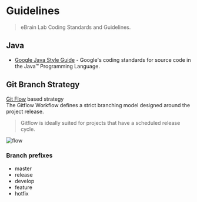 # Guidelines

> eBrain Lab Coding Standards and Guidelines.

## Java

- [Google Java Style Guide](https://google.github.io/styleguide/javaguide.html) - Google's coding standards for source code in the Java™ Programming Language.

## Git Branch Strategy

[Git Flow](https://www.atlassian.com/git/tutorials/comparing-workflows/gitflow-workflow) based strategy  
The Gitflow Workflow defines a strict branching model designed around the project release.

> Gitflow is ideally suited for projects that have a scheduled release cycle.

![flow](<https://wac-cdn.atlassian.com/dam/jcr:61ccc620-5249-4338-be66-94d563f2843c/05%20(2).svg?cdnVersion=915>)

### Branch prefixes

- master
- release
- develop
- feature
- hotfix
